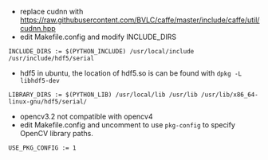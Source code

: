- replace cudnn with https://raw.githubusercontent.com/BVLC/caffe/master/include/caffe/util/cudnn.hpp
- edit Makefile.config and modify INCLUDE_DIRS
```
INCLUDE_DIRS := $(PYTHON_INCLUDE) /usr/local/include /usr/include/hdf5/serial 
```
- hdf5 in ubuntu, the location of hdf5.so is can be found with ```dpkg -L libhdf5-dev```
```
LIBRARY_DIRS := $(PYTHON_LIB) /usr/local/lib /usr/lib /usr/lib/x86_64-linux-gnu/hdf5/serial/
```
- opencv3.2 not compatible with opencv4
- edit Makefile.config and uncomment to use `pkg-config` to specify OpenCV library paths.
```
USE_PKG_CONFIG := 1
```
 
